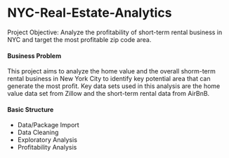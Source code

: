 # NYC-Real-Estate-Analytics
Project Objective: Analyze the profitability of short-term rental business in NYC and target the most profitable zip code area.


#### Business Problem
This project aims to analyze the home value and the overall shorm-term rental business in New York City to identify key potential area that can generate the most profit. Key data sets used in this analysis are the home value data set from Zillow and the short-term rental data from AirBnB.

#### Basic Structure
- Data/Package Import 
- Data Cleaning
- Exploratory Analysis
- Profitability Analysis

